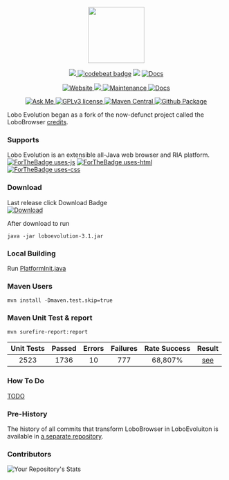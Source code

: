 <p align="center">
	<img src="https://avatars3.githubusercontent.com/u/6113075?s=460&v=4" height="130">
</p>
<p align="center">	
	<a href="https://www.codacy.com/gh/LoboEvolution/LoboEvolution/dashboard?utm_source=github.com&amp;utm_medium=referral&amp;utm_content=LoboEvolution/LoboEvolution&amp;utm_campaign=Badge_Grade" alt="Codacy">
		<img src="https://app.codacy.com/project/badge/Grade/899f68bba4a5463d8a7699821d840c5c" />
	</a>
	<a href="https://codebeat.co/projects/github-com-loboevolution-loboevolution-master"><img alt="codebeat badge" src="https://codebeat.co/badges/74e4393e-77b9-44a9-ad98-0b33fb839754" /></a>
	<a href="https://codeclimate.com/github/LoboEvolution/LoboEvolution/maintainability"><img src="https://api.codeclimate.com/v1/badges/eaeed65cfc69b72b4701/maintainability" /></a>
	<a href="https://github.com/LoboEvolution/LoboEvolution/actions/workflows/codeql.yml">
		<img src="https://github.com/LoboEvolution/LoboEvolution/actions/workflows/codeql.yml/badge.svg?branch=master" alt="Docs">
	</a>
</p>
<p align="center">
	<a href="http://sourceforge.net/projects/loboevolution/">
		<img src="https://img.shields.io/website-up-down-green-red/http/shields.io.svg" alt="Website">
	</a>
	<a href="" alt="PRs">
		<img src="https://img.shields.io/badge/PRs-welcome-brightgreen.svg" />
	</a>
	<a href="https://github.com/oswetto/LoboEvolution/commits/master">
		<img src="https://img.shields.io/badge/Maintained%3F-yes-green.svg" alt="Maintenance">
	</a>
	<a href="https://loboevolution.github.io/LoboEvolution/">
		<img src="https://inch-ci.org/github/oswetto/LoboEvolution.svg" alt="Docs">
	</a>
</p>
<p align="center">	
	<a href="https://github.com/oswetto">
		<img src="https://img.shields.io/badge/Ask%20me-anything-1abc9c.svg" alt="Ask Me">
	</a>
	<a href="https://github.com/LoboEvolution/LoboEvolution/blob/master/LICENSE">
		<img src="https://img.shields.io/badge/License-GPLv3-blue.svg" alt="GPLv3 license">
	</a>	
	<a href="https://search.maven.org/search?q=g:%22com.github.oswetto%22%20AND%20a:%22loboevolution%22">
		<img src="https://img.shields.io/maven-central/v/com.github.oswetto/loboevolution.svg?label=Maven%20Central" alt="Maven Central">
	</a>
	<a href="https://github.com/LoboEvolution/LoboEvolution/actions/workflows/publish-github.yml">
		<img src="https://github.com/LoboEvolution/LoboEvolution/actions/workflows/publish-github.yml/badge.svg" alt="Github Package">
	</a>
</p>

Lobo Evolution began as a fork of the now-defunct project called the LoboBrowser [credits](https://sourceforge.net/projects/xamj/).


### Supports
Lobo Evolution is an extensible all-Java web browser and RIA platform. <br/>
[![ForTheBadge uses-js](http://ForTheBadge.com/images/badges/uses-js.svg)](http://ForTheBadge.com)
[![ForTheBadge uses-html](http://ForTheBadge.com/images/badges/uses-html.svg)](http://ForTheBadge.com)
[![ForTheBadge uses-css](http://ForTheBadge.com/images/badges/uses-css.svg)](http://ForTheBadge.com) 

### Download

Last release click Download Badge <br/>
<a href="https://github.com/LoboEvolution/LoboEvolution/releases/download/3.1/loboevolution-3.1.jar">
<img src="https://img.shields.io/github/downloads/LoboEvolution/LoboEvolution/total.svg" alt="Download">
</a> <br/>

After download to run
```
java -jar loboevolution-3.1.jar
```

### Local Building
Run 
[PlatformInit.java](https://github.com/oswetto/LoboEvolution/blob/master/LoboEvo/src/main/java/org/loboevolution/init/PlatformInit.java)

### Maven Users
```
mvn install -Dmaven.test.skip=true
```

### Maven Unit Test & report
```
mvn surefire-report:report
```

| Unit Tests | Passed | Errors | Failures | Rate Success |                        Result                         |
|:----------:|:------:|:------:|:--------:|:------------:|:-----------------------------------------------------:|
|    2523    |  1736  |   10   |   777    |   68,807%    | [see](https://loboevolution.github.io/LoboEvolution/surefire-report.html) |

### How To Do
[TODO](https://github.com/oswetto/LoboEvolution/wiki/How-TODO)

### Pre-History
The history of all commits that transform LoboBrowser in LoboEvoluiton is available in [a separate repository](https://github.com/oswetto/LoboEvolutionPreHistory).

### Contributors
![Your Repository's Stats](https://contrib.rocks/image?repo=LoboEvolution/LoboEvolution)